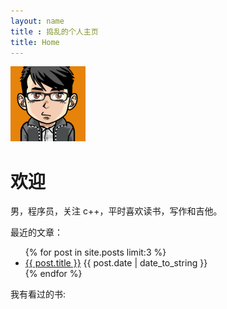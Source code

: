 ```yaml
---
layout: name
title : 捣乱的个人主页
title: Home
---
```


<img class='inset right' src='/images/daoluan.png' title='daoluan' width='120px' />

欢迎
=====
男，程序员，关注 c++，平时喜欢读书，写作和吉他。

最近的文章：
<p>
<ul class="compact recent">
{% for post in site.posts limit:3 %}
<li>
	<a href="{{ post.url }}" title="{{ post.title }}">{{ post.title }}</a>
	<span>{{ post.date | date_to_string }}</span> 
</li>
{% endfor %}
</ul>
</p>

我有看过的书:

<script type="text/javascript" src="http://www.douban.com/service/badge/daoluan/?selection=random&amp;picsize=medium&amp;hideself=on&amp;show=collection&amp;n=4&amp;hidelogo=on&amp;cat=book&amp;columns=4"></script>
